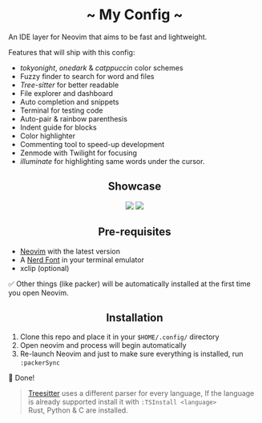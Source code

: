 <h1 align="center">~ My Config ~</h1>

An IDE layer for Neovim that aims to be fast and lightweight.

Features that will ship with this config:
+ *tokyonight*, *onedark* & *catppuccin* color schemes
+ Fuzzy finder to search for word and files
+ *Tree-sitter* for better readable
+ File explorer and dashboard
+ Auto completion and snippets
+ Terminal for testing code
+ Auto-pair & rainbow parenthesis
+ Indent guide for blocks
+ Color highlighter
+ Commenting tool to speed-up development
+ Zenmode with Twilight for focusing
+ *illuminate* for highlighting same words under the cursor.

<h2 align="center">Showcase</h2>
<div align="center">

  <img src="https://user-images.githubusercontent.com/81623530/209676623-32449e2d-2d3a-4e7f-b5af-3dcf692c35ad.png">
  <img src="https://user-images.githubusercontent.com/81623530/209675959-f08c9356-6152-4124-9120-4c7683290c9f.png">

</div>
<h2 align="center">Pre-requisites</h2>

+ [Neovim](https://neovim.io/) with the latest version  
+ A [Nerd Font](https://www.nerdfonts.com/) in your terminal emulator  
+ xclip (optional)  

✅ Other things (like packer) will be automatically installed at the first time you open Neovim. 
<h2 align="center">Installation</h2>

1. Clone this repo and place it in your  `$HOME/.config/` directory  
2. Open neovim and process will begin automatically
3. Re-launch Neovim and just to make sure everything is installed, run `:packerSync`

🎯 Done!

> [Treesitter](https://github.com/nvim-treesitter/nvim-treesitter) uses a different parser for every language, If the language is already supported install it with `:TSInstall <language>`  
> Rust, Python & C are installed. 
